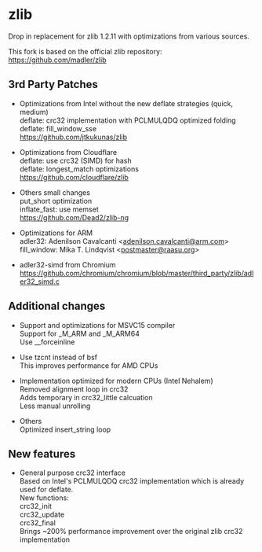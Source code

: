 # zlib
Drop in replacement for zlib 1.2.11 with optimizations from various sources.

This fork is based on the official zlib repository:
https://github.com/madler/zlib

## 3rd Party Patches
- Optimizations from Intel without the new deflate strategies (quick, medium)  
  deflate: crc32 implementation with PCLMULQDQ optimized folding  
  deflate: fill_window_sse  
  https://github.com/jtkukunas/zlib

- Optimizations from Cloudflare  
  deflate: use crc32 (SIMD) for hash  
  deflate: longest_match optimizations  
  https://github.com/cloudflare/zlib

- Others small changes  
  put_short optimization  
  inflate_fast: use memset  
  https://github.com/Dead2/zlib-ng

- Optimizations for ARM  
  adler32: Adenilson Cavalcanti &lt;adenilson.cavalcanti@arm.com\>  
  fill_window: Mika T. Lindqvist &lt;postmaster@raasu.org\>  

- adler32-simd from Chromium  
  https://github.com/chromium/chromium/blob/master/third_party/zlib/adler32_simd.c  

## Additional changes
- Support and optimizations for MSVC15 compiler  
  Support for _M_ARM and _M_ARM64    
  Use __forceinline

- Use tzcnt instead of bsf  
  This improves performance for AMD CPUs

- Implementation optimized for modern CPUs (Intel Nehalem)  
  Removed alignment loop in crc32  
  Adds temporary in crc32_little calcuation  
  Less manual unrolling

- Others  
  Optimized insert_string loop

## New features
- General purpose crc32 interface  
  Based on Intel's PCLMULQDQ crc32 implementation which is already used for deflate.  
  New functions:  
  crc32_init  
  crc32_update  
  crc32_final  
  Brings ~200% performance improvement over the original zlib crc32 implementation
